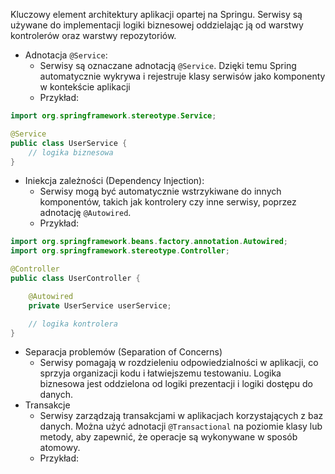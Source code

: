 Kluczowy element architektury aplikacji opartej na Springu.
Serwisy są używane do implementacji logiki biznesowej oddzielając ją od warstwy kontrolerów oraz warstwy repozytoriów.

- Adnotacja `@Service`:
	- Serwisy są oznaczane adnotacją `@Service`. Dzięki temu Spring automatycznie wykrywa i rejestruje klasy serwisów jako komponenty w kontekście aplikacji
	- Przykład:
```java
import org.springframework.stereotype.Service;

@Service
public class UserService {
    // logika biznesowa
}
```
- Iniekcja zależności (Dependency Injection):
	- Serwisy mogą być automatycznie wstrzykiwane do innych komponentów, takich jak kontrolery czy inne serwisy, poprzez adnotację `@Autowired`.
	- Przykład:
```java
import org.springframework.beans.factory.annotation.Autowired;
import org.springframework.stereotype.Controller;

@Controller
public class UserController {

    @Autowired
    private UserService userService;

    // logika kontrolera
}

```
- Separacja problemów (Separation of Concerns)
	- Serwisy pomagają w rozdzieleniu odpowiedzialności w aplikacji, co sprzyja organizacji kodu i łatwiejszemu testowaniu. Logika biznesowa jest oddzielona od logiki prezentacji i logiki dostępu do danych.
- Transakcje
	- Serwisy zarządzają transakcjami w aplikacjach korzystających z baz danych. Można użyć adnotacji `@Transactional` na poziomie klasy lub metody, aby zapewnić, że operacje są wykonywane w sposób atomowy.
	- Przykład:
```java
```